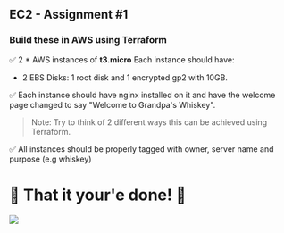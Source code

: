 ## EC2 - Assignment #1


### Build these in AWS using Terraform
✅ 2 * AWS instances of **t3.micro** Each instance should have:
-  2 EBS Disks: 1 root disk and 1 encrypted gp2 with 10GB.

✅ Each instance should have nginx installed on it and have the welcome page changed to say "Welcome to Grandpa's Whiskey". 

>Note: Try to think of 2 different ways this can be achieved using Terraform.

✅ All instances should be properly tagged with owner, server name and purpose (e.g whiskey)

# 🏁 That it your'e done! 🏁 
![](https://media.giphy.com/media/XQf2LxzdXBt8yo6NcA/giphy.gif?cid=ecf05e471nbd7bt9z4koegszds81rttwgnaw3cn1xj7k4lzy&rid=giphy.gif&ct=g)

